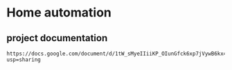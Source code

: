 # Home automation

## project documentation
```
https://docs.google.com/document/d/1tW_sMyeIIiiKP_OIunGfck6xp7jVywB6kx4a8tt_5FM/edit?usp=sharing
```